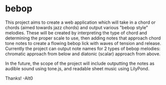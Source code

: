 # bebop
This project aims to create a web application which will take in a chord or chords (aimed towards jazz chords) and output various
"bebop style" melodies. These will be created by interpreting the type of chord and determining the proper scale to use, then adding notes
that approach chord tone notes to create a flowing bebop lick with waves of tension and release.
Currently the project can output note names for 2 types of bebop melodies: chromatic approach from below and diatonic (scalar) approach 
from above.

In the future, the scope of the project will include outputting the notes as audible sound using tone.js, and readable sheet music
using LilyPond.

Thanks!
-Alt0
